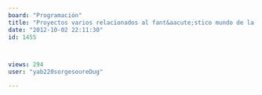 ```yaml
---
board: "Programación"
title: "Proyectos varios relacionados al fant&aacute;stico mundo de la electr&oacute;nica"
date: "2012-10-02 22:11:30"
id: 1455



views: 294
user: "yab220sorgesoureDug"

---
```


